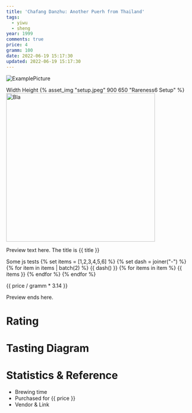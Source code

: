 ```yaml
---
title: 'Chafang Danzhu: Another Puerh from Thailand'
tags:
  - yiwu
  - sheng
year: 1999
comments: true
price: 4
gramm: 100
date: 2022-06-19 15:17:30
updated: 2022-06-19 15:17:30
---
```


![ExamplePicture](setup.jpeg)

Width Height
{% asset_img "setup.jpeg" 900 650 "Rareness6 Setup"  %}
<img src="setup.jpeg" width="400" height="400" alt="Bla" title="bla">

Preview text here. The title is {{ title }}

Some js tests
{% set items = [1,2,3,4,5,6] %}
{% set dash = joiner("-") %}
{% for item in items | batch(2) %}
    {{ dash() }} {% for items in item %}
       {{ items }}
    {% endfor %}
{% endfor %}


{{ price / gramm * 3.14 }}

<!-- more -->

Preview ends here.

# Rating

# Tasting Diagram

# Statistics & Reference
- Brewing time
- Purchased for {{ price }}
- Vendor & Link

